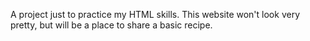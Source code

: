 A project just to practice my HTML skills.
This website won't look very pretty, but will be a place to share a basic recipe.